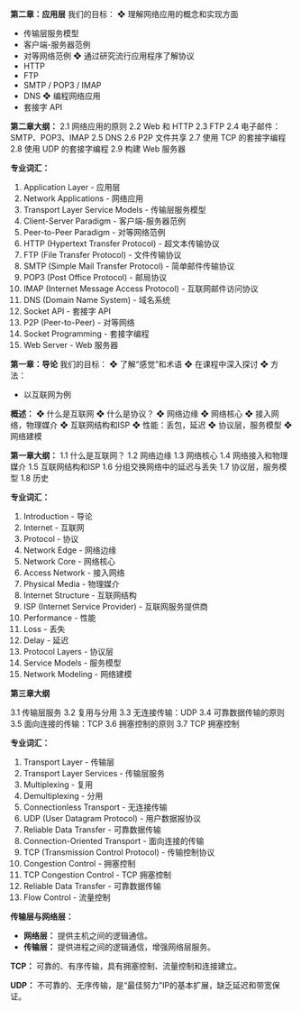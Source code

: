 **第二章：应用层** 
我们的目标： 
❖ 理解网络应用的概念和实现方面  

  - 传输层服务模型  
  - 客户端-服务器范例  
  - 对等网络范例 
❖ 通过研究流行应用程序了解协议  
  - HTTP  
  - FTP  
  - SMTP / POP3 / IMAP  
  - DNS 
❖ 编程网络应用  
  - 套接字 API  

**第二章大纲：** 
2.1 网络应用的原则 
2.2 Web 和 HTTP 
2.3 FTP 
2.4 电子邮件：SMTP、POP3、IMAP 
2.5 DNS 
2.6 P2P 文件共享 
2.7 使用 TCP 的套接字编程 
2.8 使用 UDP 的套接字编程 
2.9 构建 Web 服务器  

**专业词汇：**  
1. Application Layer - 应用层  
2. Network Applications - 网络应用  
3. Transport Layer Service Models - 传输层服务模型  
4. Client-Server Paradigm - 客户端-服务器范例  
5. Peer-to-Peer Paradigm - 对等网络范例  
6. HTTP (Hypertext Transfer Protocol) - 超文本传输协议  
7. FTP (File Transfer Protocol) - 文件传输协议  
8. SMTP (Simple Mail Transfer Protocol) - 简单邮件传输协议  
9. POP3 (Post Office Protocol) - 邮局协议  
10. IMAP (Internet Message Access Protocol) - 互联网邮件访问协议  
11. DNS (Domain Name System) - 域名系统  
12. Socket API - 套接字 API  
13. P2P (Peer-to-Peer) - 对等网络  
14. Socket Programming - 套接字编程  
15. Web Server - Web 服务器  



**第一章：导论** 
我们的目标： 
❖ 了解“感觉”和术语 
❖ 在课程中深入探讨 
❖ 方法：  

  - 以互联网为例  

**概述：** 
❖ 什么是互联网 
❖ 什么是协议？
❖ 网络边缘 
❖ 网络核心 
❖ 接入网络，物理媒介 
❖ 互联网结构和ISP 
❖ 性能：丢包，延迟 
❖ 协议层，服务模型 
❖ 网络建模  

**第一章大纲：** 
1.1 什么是互联网？ 
1.2 网络边缘 
1.3 网络核心 
1.4 网络接入和物理媒介 
1.5 互联网结构和ISP 
1.6 分组交换网络中的延迟与丢失 
1.7 协议层，服务模型 
1.8 历史  

**专业词汇：**  
1. Introduction - 导论  
2. Internet - 互联网  
3. Protocol - 协议  
4. Network Edge - 网络边缘  
5. Network Core - 网络核心  
6. Access Network - 接入网络  
7. Physical Media - 物理媒介  
8. Internet Structure - 互联网结构  
9. ISP (Internet Service Provider) - 互联网服务提供商  
10. Performance - 性能  
11. Loss - 丢失  
12. Delay - 延迟  
13. Protocol Layers - 协议层  
14. Service Models - 服务模型  
15. Network Modeling - 网络建模  



**第三章大纲**

3.1 传输层服务
3.2 复用与分用
3.3 无连接传输：UDP
3.4 可靠数据传输的原则
3.5 面向连接的传输：TCP
3.6 拥塞控制的原则
3.7 TCP 拥塞控制

**专业词汇：**

1. Transport Layer - 传输层
2. Transport Layer Services - 传输层服务
3. Multiplexing - 复用
4. Demultiplexing - 分用
5. Connectionless Transport - 无连接传输
6. UDP (User Datagram Protocol) - 用户数据报协议
7. Reliable Data Transfer - 可靠数据传输
8. Connection-Oriented Transport - 面向连接的传输
9. TCP (Transmission Control Protocol) - 传输控制协议
10. Congestion Control - 拥塞控制
11. TCP Congestion Control - TCP 拥塞控制
12. Reliable Data Transfer - 可靠数据传输
13. Flow Control - 流量控制







**传输层与网络层：**

- **网络层：** 提供主机之间的逻辑通信。
- **传输层：** 提供进程之间的逻辑通信，增强网络层服务。

**TCP：** 可靠的、有序传输，具有拥塞控制、流量控制和连接建立。

**UDP：** 不可靠的、无序传输，是“最佳努力”IP的基本扩展，缺乏延迟和带宽保证。